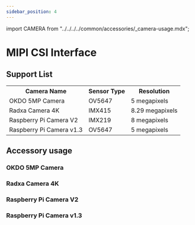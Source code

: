 ```yaml
---
sidebar_position: 4
---
```


import CAMERA from "../../../../common/accessories/\_camera-usage.mdx";

# MIPI CSI Interface

## Support List

<table>
  <tr>
    <th>Camera Name</th>
    <th>Sensor Type</th>
    <th>Resolution</th>
  </tr>
  <tr>
    <td>OKDO 5MP Camera</td>
    <td>OV5647</td>
    <td>5 megapixels</td>
  </tr>
  <tr>
    <td>Radxa Camera 4K</td>
    <td>IMX415</td>
    <td>8.29 megapixels</td>
  </tr>
  <tr>
    <td>Raspberry Pi Camera V2</td>
    <td>IMX219</td>
    <td>8 megapixels</td>
  </tr>
  <tr>
    <td>Raspberry Pi Camera v1.3</td>
    <td>OV5647</td>
    <td>5 megapixels</td>
  </tr>
</table>

## Accessory usage

### OKDO 5MP Camera

<CAMERA product="ROCK 5A" camera_connection_img="/img/rock5a/rock5a-okdo-5mp.webp" model="rock-5a" rsetup_path="../../radxa-os/rsetup#overlays" camera="OKDO 5MP Camera" overlays_title="Enable OKDO 5MP Camera" video_dev="/dev/video11" />

### Radxa Camera 4K

<CAMERA product="ROCK 5A" camera_connection_img="/img/rock5a/rock5a-camera-4k.webp" model="rock-5a" rsetup_path="../../radxa-os/rsetup#overlays" camera="瑞莎 4K 摄像头" overlays_title="Enable Radxa Camera 4K" video_dev="/dev/video11" />

### Raspberry Pi Camera V2

<CAMERA product="ROCK 5A" camera_connection_img="/img/rock5a/rock5a-rpi-cam-v2.webp" model="rock-5a" rsetup_path="../../radxa-os/rsetup#overlays" camera="Raspberry Pi Camera V2" overlays_title="Enable Raspberry Pi Camera V2" video_dev="/dev/video11" />

### Raspberry Pi Camera v1.3

<CAMERA product="ROCK 5A" camera_connection_img="/img/rock5a/rock5a-rpi-cam1-3.webp" model="rock-5a" rsetup_path="../../radxa-os/rsetup#overlays" camera="Raspberry Pi Camera v1.3" overlays_title="Enable Raspberry Pi Camera v1.3" video_dev="/dev/video11" />
